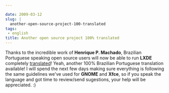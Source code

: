 ```yaml
---

date: 2009-03-12
slug: |
  another-open-source-project-100-translated
tags:
 - english
title: Another open source project 100% translated
---
```


Thanks to the incredible work of **Henrique P. Machado**, Brazilian
Portuguese speaking open source users will now be able to run **LXDE**
completely [translated](http://pootle.lxde.bsnet.se/pt_BR/lxde/)! Yeah,
another 100% Brazilian Portuguese translation available! I will spend
the next few days making sure everything is following the same
guidelines we've used for **GNOME** and **Xfce**, so if you speak the
language and got time to review/send sugestions, your help will be
appreciated. :)
